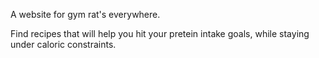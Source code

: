 A website for gym rat's everywhere.

Find recipes that will help you hit your pretein intake goals, while staying under caloric constraints.


